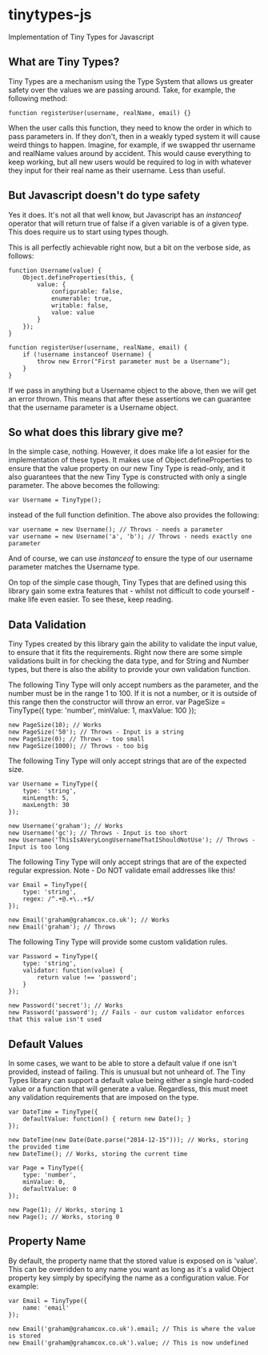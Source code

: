 tinytypes-js
============

Implementation of Tiny Types for Javascript


What are Tiny Types?
--------------------
Tiny Types are a mechanism using the Type System that allows us greater safety over the values we are passing around. Take, for example, the following method:

    function registerUser(username, realName, email) {}

When the user calls this function, they need to know the order in which to pass parameters in. If they don't, then in a weakly typed system it will cause weird things to happen. Imagine, for example, if we swapped thr username and realName values around by accident. This would cause everything to keep working, but all new users would be required to log in with whatever they input for their real name as their username. Less than useful.

But Javascript doesn't do type safety
-------------------------------------

Yes it does. It's not all that well know, but Javascript has an *instanceof* operator that will return true of false if a given variable is of a given type. This does require us to start using types though. 

This is all perfectly achievable right now, but a bit on the verbose side, as follows:

    function Username(value) {
        Object.defineProperties(this, {
            value: {
                configurable: false,
                enumerable: true,
                writable: false,
                value: value
            }
        });
    }

    function registerUser(username, realName, email) {
        if (!username instanceof Username) {
            throw new Error("First parameter must be a Username");
        }
    }

If we pass in anything but a Username object to the above, then we will get an error thrown. This means that after these assertions we can guarantee that the username parameter is a Username object.

So what does this library give me?
----------------------------------

In the simple case, nothing. However, it does make life a lot easier for the implementation of these types. It makes use of Object.defineProperties to ensure that the value property on our new Tiny Type is read-only, and it also guarantees that the new Tiny Type is constructed with only a single parameter. The above becomes the following:

    var Username = TinyType();

instead of the full function definition. The above also provides the following:

    var username = new Username(); // Throws - needs a parameter
    var username = new Username('a', 'b'); // Throws - needs exactly one parameter

And of course, we can use *instanceof* to ensure the type of our username parameter matches the Username type.

On top of the simple case though, Tiny Types that are defined using this library gain some extra features that - whilst not difficult to code yourself - make life even easier. To see these, keep reading.

Data Validation
---------------
Tiny Types created by this library gain the ability to validate the input value, to ensure that it fits the requirements. Right now there are some simple validations built in for checking the data type, and for String and Number types, but there is also the ability to provide your own validation function.

The following Tiny Type will only accept numbers as the parameter, and the number must be in the range 1 to 100. If it is not a number, or it is outside of this range then the constructor will throw an error.
    var PageSize = TinyType({
        type: 'number',
        minValue: 1,
        maxValue: 100
    });

    new PageSize(10); // Works
    new PageSize('50'); // Throws - Input is a string
    new PageSize(0); // Throws - too small
    new PageSize(1000); // Throws - too big

The following Tiny Type will only accept strings that are of the expected size. 

    var Username = TinyType({
        type: 'string',
        minLength: 5,
        maxLength: 30
    });

    new Username('graham'); // Works
    new Username('gc'); // Throws - Input is too short
    new Username('ThisIsAVeryLongUsernameThatIShouldNotUse'); // Throws - Input is too long

The following Tiny Type will only accept strings that are of the expected regular expression. Note - Do NOT validate email addresses like this!

    var Email = TinyType({
        type: 'string',
        regex: /^.+@.+\..+$/
    });

    new Email('graham@grahamcox.co.uk'); // Works
    new Email('graham'); // Throws

The following Tiny Type will provide some custom validation rules.

    var Password = TinyType({
        type: 'string', 
        validator: function(value) {
            return value !== 'password';
        }
    });

    new Password('secret'); // Works
    new Password('password'); // Fails - our custom validator enforces that this value isn't used

Default Values
--------------
In some cases, we want to be able to store a default value if one isn't provided, instead of failing. This is unusual but not unheard of. The Tiny Types library can support a default value being either a single hard-coded value or a function that will generate a value. Regardless, this must meet any validation requirements that are imposed on the type.

    var DateTime = TinyType({
        defaultValue: function() { return new Date(); }
    });

    new DateTime(new Date(Date.parse("2014-12-15"))); // Works, storing the provided time
    new DateTime(); // Works, storing the current time

    var Page = TinyType({
        type: 'number',
        minValue: 0,
        defaultValue: 0
    });

    new Page(1); // Works, storing 1
    new Page(); // Works, storing 0
    
Property Name
-------------
By default, the property name that the stored value is exposed on is 'value'. This can be overridden to any name you want as long as it's a valid Object property key simply by specifying the name as a configuration value. For example:

    var Email = TinyType({
        name: 'email'
    });

    new Email('graham@grahamcox.co.uk').email; // This is where the value is stored
    new Email('graham@grahamcox.co.uk').value; // This is now undefined

